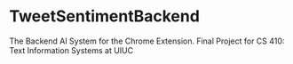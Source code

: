 # TweetSentimentBackend
The Backend AI System for the Chrome Extension.
Final Project for CS 410: Text Information Systems at UIUC

